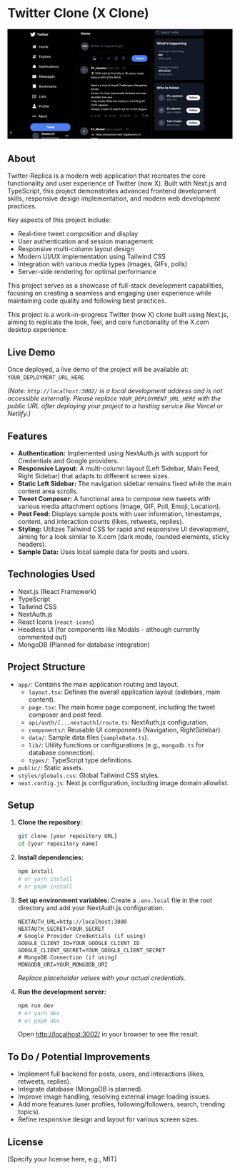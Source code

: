 # Twitter Clone (X Clone)

![Twitter Clone](public/images/twitter-clone.png)

## About

Twitter-Replica is a modern web application that recreates the core functionality and user experience of Twitter (now X). Built with Next.js and TypeScript, this project demonstrates advanced frontend development skills, responsive design implementation, and modern web development practices.

Key aspects of this project include:
- Real-time tweet composition and display
- User authentication and session management
- Responsive multi-column layout design
- Modern UI/UX implementation using Tailwind CSS
- Integration with various media types (images, GIFs, polls)
- Server-side rendering for optimal performance

This project serves as a showcase of full-stack development capabilities, focusing on creating a seamless and engaging user experience while maintaining code quality and following best practices.

This project is a work-in-progress Twitter (now X) clone built using Next.js, aiming to replicate the look, feel, and core functionality of the X.com desktop experience.

## Live Demo

Once deployed, a live demo of the project will be available at: `YOUR_DEPLOYMENT_URL_HERE`

*(Note: `http://localhost:3002/` is a local development address and is not accessible externally. Please replace `YOUR_DEPLOYMENT_URL_HERE` with the public URL after deploying your project to a hosting service like Vercel or Netlify.)*

## Features

-   **Authentication:** Implemented using NextAuth.js with support for Credentials and Google providers.
-   **Responsive Layout:** A multi-column layout (Left Sidebar, Main Feed, Right Sidebar) that adapts to different screen sizes.
-   **Static Left Sidebar:** The navigation sidebar remains fixed while the main content area scrolls.
-   **Tweet Composer:** A functional area to compose new tweets with various media attachment options (Image, GIF, Poll, Emoji, Location).
-   **Post Feed:** Displays sample posts with user information, timestamps, content, and interaction counts (likes, retweets, replies).
-   **Styling:** Utilizes Tailwind CSS for rapid and responsive UI development, aiming for a look similar to X.com (dark mode, rounded elements, sticky headers).
-   **Sample Data:** Uses local sample data for posts and users.

## Technologies Used

-   Next.js (React Framework)
-   TypeScript
-   Tailwind CSS
-   NextAuth.js
-   React Icons (`react-icons`)
-   Headless UI (for components like Modals - although currently commented out)
-   MongoDB (Planned for database integration)

## Project Structure

-   `app/`: Contains the main application routing and layout.
    -   `layout.tsx`: Defines the overall application layout (sidebars, main content).
    -   `page.tsx`: The main home page component, including the tweet composer and post feed.
    -   `api/auth/[...nextauth]/route.ts`: NextAuth.js configuration.
    -   `components/`: Reusable UI components (Navigation, RightSidebar).
    -   `data/`: Sample data files (`sampleData.ts`).
    -   `lib/`: Utility functions or configurations (e.g., `mongodb.ts` for database connection).
    -   `types/`: TypeScript type definitions.
-   `public/`: Static assets.
-   `styles/globals.css`: Global Tailwind CSS styles.
-   `next.config.js`: Next.js configuration, including image domain allowlist.

## Setup

1.  **Clone the repository:**

    ```bash
    git clone [your repository URL]
    cd [your repository name]
    ```

2.  **Install dependencies:**

    ```bash
    npm install
    # or yarn install
    # or pnpm install
    ```

3.  **Set up environment variables:**
    Create a `.env.local` file in the root directory and add your NextAuth.js configuration.

    ```env
    NEXTAUTH_URL=http://localhost:3000
    NEXTAUTH_SECRET=YOUR_SECRET
    # Google Provider Credentials (if using)
    GOOGLE_CLIENT_ID=YOUR_GOOGLE_CLIENT_ID
    GOOGLE_CLIENT_SECRET=YOUR_GOOGLE_CLIENT_SECRET
    # MongoDB Connection (if using)
    MONGODB_URI=YOUR_MONGODB_URI
    ```
    _Replace placeholder values with your actual credentials._

4.  **Run the development server:**

    ```bash
    npm run dev
    # or yarn dev
    # or pnpm dev
    ```

    Open [http://localhost:3002/](http://localhost:3002/) in your browser to see the result.

## To Do / Potential Improvements

-   Implement full backend for posts, users, and interactions (likes, retweets, replies).
-   Integrate database (MongoDB is planned).
-   Improve image handling, resolving external image loading issues.
-   Add more features (user profiles, following/followers, search, trending topics).
-   Refine responsive design and layout for various screen sizes.

## License

[Specify your license here, e.g., MIT]
